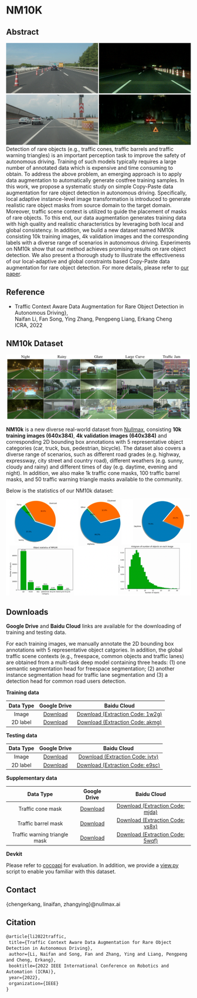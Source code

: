 # NM10K
## Abstract
![](./assets/images/rare-object.png)
Detection of rare objects (e.g., traffic cones, traffic barrels and traffic warning triangles) is an important perception task to improve the safety of autonomous driving. Training of such models typically requires a large number of annotated data which is expensive and time consuming to obtain. To address the above problem, an emerging approach is to apply data augmentation to automatically generate costfree training samples. In this work, we propose a systematic study on simple Copy-Paste data augmentation for rare object detection in autonomous driving. Specifically, local adaptive instance-level image transformation is introduced to generate realistic rare object masks from source domain to the target domain. Moreover, traffic scene context is utilized to guide the placement of masks of rare objects. To this end, our data augmentation generates training data with high quality and realistic characteristics by leveraging both local and global consistency. In addition, we build a new dataset named NM10k consisting 10k training images, 4k validation images and the corresponding labels with a diverse range of scenarios in autonomous driving. Experiments on NM10k show that our method achieves promising results on rare object detection. We also present a thorough study to illustrate the effectiveness of our local-adaptive and global constraints based Copy-Paste data augmentation for rare object detection. For more details, please refer to [our paper](https://arxiv.org/pdf/2205.00376.pdf).

## Reference
  * Traffic Context Aware Data Augmentation for Rare Object Detection in Autonomous Driving},<br>
  Naifan Li, Fan Song, Ying Zhang, Pengpeng Liang, Erkang Cheng<br>
  ICRA, 2022

## NM10k Dataset

![](./assets/images/overview-dataset.png)

**NM10k** is a new diverse real-world dataset from [Nullmax](http://nullmax.ai/), consisting **10k training images (640x384)**, **4k validation images (640x384)** and corresponding 2D bounding box annotations with 5 representative object categories (car, truck, bus, pedestrian, bicycle). The dataset also covers a diverse range of scenarios, such as different road grades (e.g. highway, expressway, city street and country road), different weathers (e.g. sunny, cloudy and rainy) and different times of day (e.g. daytime, evening and night). In addition, we also make 1k traffic cone masks, 100 traffic barrel masks, and 50 traffic warning triangle masks available to the community. 

Below is the statistics of our NM10k dataset:


![](./assets/images/stats.png)

## Downloads
**Google Drive** and **Baidu Cloud** links are available for the downloading of training and testing data.

For each training images, we manually annotate the 2D bounding box annotations with 5 representative object catgories. In addition, the global traffic scene contexts (e.g., freespace, common objects and traffic lanes) are obtained from a multi-task deep model containing three heads: (1) one semantic segmentation head for freespace segmentation; (2) another instance segmentation head for traffic lane segmentation and (3) a detection head for common road users detection.

**Training data**

|Data Type|Google Drive|Baidu Cloud|
|:-:|:-:|:-:|
|Image|[Download](https://drive.google.com/file/d/1lpCxFMr44tlsw7_lmxUvAEtfgK1Hyfc3/view?usp=sharing)|[Download (Extraction Code: 1w2g)](https://pan.baidu.com/s/12Jf06U_whDviTTUDbLxrcw)|
|2D label|[Download](https://drive.google.com/file/d/1t0x6R-CMsjzjvdURB0P_oj9kNCQi2mZc/view?usp=sharing)|[Download (Extraction Code: akmg)](https://pan.baidu.com/s/1Gl1Fv3XregiUT6yPm8RATg)|

**Testing data**

|Data Type|Google Drive|Baidu Cloud|
|:-:|:-:|:-:|
|Image|[Download](https://drive.google.com/file/d/1iUFxtZ3rzAGNeO-Rnm0fYODY23RSufr-/view?usp=sharing)|[Download (Extraction Code: ivtv)](https://pan.baidu.com/s/12tbCOccTSNTid4t3VnEyMg)|
|2D label|[Download](https://drive.google.com/file/d/14dmIBNj67KlLr21WR6DbE-Ff65TG6M9k/view?usp=sharing)|[Download (Extraction Code: e9sc)](https://pan.baidu.com/s/1uNIHTgNTg3Wu68w-RY77Dw)|

**Supplementary data**
<!-- |Freespace segmentation|[Download](https://drive.google.com/file/d/1EvO29Zi_6U7qOUDw49BssTy11iifRg-e/view?usp=sharing)|[Download (Extraction Code: w1ux)](https://pan.baidu.com/s/1gnT8PTsLjulyV2fHNTC5JA)|
|Lane segmentation|[Download](https://drive.google.com/file/d/1fGM-6PuHkkNChUf_8efsIV5UHl_yl7He/view?usp=sharing)|[Download (Extraction Code: e2pg)](https://pan.baidu.com/s/1_el9sHY1dQzd6r50MQukBA)| -->

|Data Type| Google Drive|Baidu Cloud|
|:-:|:-:|:-:|
|Traffic cone mask|[Download](https://drive.google.com/file/d/1GwcB_eqb20pW_0cEuUc3mPjaFuA7wTq8/view?usp=sharing)|[Download (Extraction Code: mjda)](https://pan.baidu.com/s/1KKZ5i4GXejwXbv4oOYW1AA)|
|Traffic barrel mask|[Download](https://drive.google.com/file/d/1LZd8--LC0V77GUcOawPbTToAyWFs5k3k/view?usp=sharing)|[Download (Extraction Code: vs8x)](https://pan.baidu.com/s/1upaFHjAQUEnaG-Dam8360A)|
|Traffic warning triangle mask|[Download](https://drive.google.com/file/d/11P_Cq9ziqbzZPqiMm7VTkH2HhsYSqQ07/view?usp=sharing)|[Download (Extraction Code: 5wqf)](https://pan.baidu.com/s/1hWU8EuRDTVXiOxIcaSLGug)|

**Devkit**

Please refer to [cocoapi](https://github.com/cocodataset/cocoapi) for evaluation. In addition, we provide a [view.py](https://github.com/nullmax-vision/nullmax-vision.github.io/blob/main/scripts/view.py) script to enable you familiar with this dataset. 

## Contact
{chengerkang, linaifan, zhangying}@nullmax.ai

## Citation
```cite
@article{li2022traffic,
 title={Traffic Context Aware Data Augmentation for Rare Object Detection in Autonomous Driving},
 author={Li, Naifan and Song, Fan and Zhang, Ying and Liang, Pengpeng and Cheng, Erkang},
 booktitle={2022 IEEE International Conference on Robotics and Automation (ICRA)},
 year={2022},
 organization={IEEE}
}
```